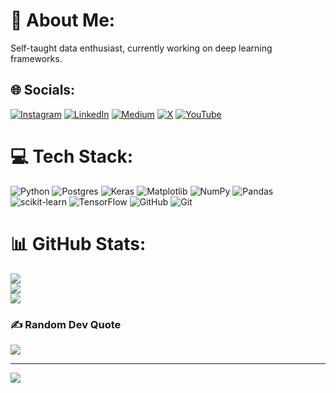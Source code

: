 # 💫 About Me:
Self-taught data enthusiast, currently working on deep learning frameworks.


## 🌐 Socials:
[![Instagram](https://img.shields.io/badge/Instagram-%23E4405F.svg?logo=Instagram&logoColor=white)](https://instagram.com/mybozkir) [![LinkedIn](https://img.shields.io/badge/LinkedIn-%230077B5.svg?logo=linkedin&logoColor=white)](https://linkedin.com/in/mybozkir) [![Medium](https://img.shields.io/badge/Medium-12100E?logo=medium&logoColor=white)](https://medium.com/@bozkirmy) [![X](https://img.shields.io/badge/X-black.svg?logo=X&logoColor=white)](https://x.com/mybozkir) [![YouTube](https://img.shields.io/badge/YouTube-%23FF0000.svg?logo=YouTube&logoColor=white)](https://youtube.com/@mybozkir) 

# 💻 Tech Stack:
![Python](https://img.shields.io/badge/python-3670A0?style=for-the-badge&logo=python&logoColor=ffdd54) ![Postgres](https://img.shields.io/badge/postgres-%23316192.svg?style=for-the-badge&logo=postgresql&logoColor=white) ![Keras](https://img.shields.io/badge/Keras-%23D00000.svg?style=for-the-badge&logo=Keras&logoColor=white) ![Matplotlib](https://img.shields.io/badge/Matplotlib-%23ffffff.svg?style=for-the-badge&logo=Matplotlib&logoColor=black) ![NumPy](https://img.shields.io/badge/numpy-%23013243.svg?style=for-the-badge&logo=numpy&logoColor=white) ![Pandas](https://img.shields.io/badge/pandas-%23150458.svg?style=for-the-badge&logo=pandas&logoColor=white) ![scikit-learn](https://img.shields.io/badge/scikit--learn-%23F7931E.svg?style=for-the-badge&logo=scikit-learn&logoColor=white) ![TensorFlow](https://img.shields.io/badge/TensorFlow-%23FF6F00.svg?style=for-the-badge&logo=TensorFlow&logoColor=white) ![GitHub](https://img.shields.io/badge/github-%23121011.svg?style=for-the-badge&logo=github&logoColor=white) ![Git](https://img.shields.io/badge/git-%23F05033.svg?style=for-the-badge&logo=git&logoColor=white)
# 📊 GitHub Stats:
![](https://github-readme-stats.vercel.app/api?username=mybozkir&theme=dark&hide_border=false&include_all_commits=true&count_private=false)<br/>
![](https://github-readme-streak-stats.herokuapp.com/?user=mybozkir&theme=dark&hide_border=false)<br/>
![](https://github-readme-stats.vercel.app/api/top-langs/?username=mybozkir&theme=dark&hide_border=false&include_all_commits=true&count_private=false&layout=compact)

### ✍️ Random Dev Quote
![](https://quotes-github-readme.vercel.app/api?type=vetical&theme=tokyonight)

---
[![](https://visitcount.itsvg.in/api?id=mybozkir&icon=5&color=6)](https://visitcount.itsvg.in)

<!-- Proudly created with GPRM ( https://gprm.itsvg.in ) -->
